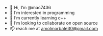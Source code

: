 - 👋 Hi, I’m @mac7436
- 👀 I’m interested in programming
- 🌱 I’m currently learning c++
- 💞️ I’m looking to collaborate on open source
- 📫 reach me at amolmorbale30@gmail.com

<!---
mac7436/mac7436 is a ✨ special ✨ repository because its `README.md` (this file) appears on your GitHub profile.
You can click the Preview link to take a look at your changes.
--->
